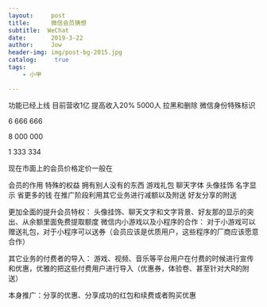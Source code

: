 ```yaml
---
layout:     post
title:      微信会员猜想
subtitle:  WeChat
date:       2019-3-22
author:     Jow
header-img: img/post-bg-2015.jpg
catalog: 	 true 
tags:
    - 小甲

---
```


功能已经上线  目前营收1亿 提高收入20% 
5000人
拉黑和删除
微信身份特殊标识

6 666 666

8 000 000

1 333 334

现在市面上的会员价格定价一般在

会员的作用 
特殊的权益 拥有别人没有的东西 游戏礼包 聊天字体 头像挂饰 名字显示 
省更多的钱 在推广阶段利用其它业务进行减额以及附送
好友分享的附送


更加全面的提升会员特权： 头像挂饰、聊天文字和文字背景、好友那的显示的突出、从余额里面免费提取额度
微信内小游戏以及小程序的合作： 对于小游戏可以赠送礼包，对于小程序可以送券（会员应该是优质用户，这些程序的厂商应该愿意合作）

其它业务的付费者的导入： 游戏、视频、音乐等平台用户在付费的时候进行宣传和优惠，优雅的把这些付费用户进行导入（优惠券，体验卷、甚至针对大R的附送）

本身推广：分享的优惠、分享成功的红包和续费或者购买优惠
